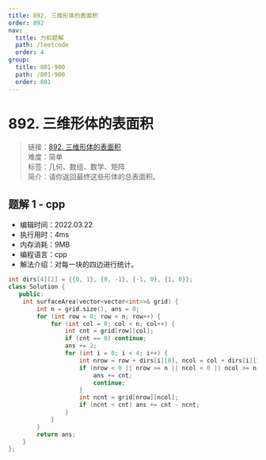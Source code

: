 ```yaml
---
title: 892. 三维形体的表面积
order: 892
nav:
  title: 力扣题解
  path: /leetcode
  order: 4
group:
  title: 801-900
  path: /801-900
  order: 801
---
```


# 892. 三维形体的表面积
    
> 链接：[892. 三维形体的表面积](https://leetcode-cn.com/problems/surface-area-of-3d-shapes/)  
> 难度：简单  
> 标签：几何、数组、数学、矩阵  
> 简介：请你返回最终这些形体的总表面积。
      
## 题解 1 - cpp
- 编辑时间：2022.03.22
- 执行用时：4ms
- 内存消耗：9MB
- 编程语言：cpp
- 解法介绍：对每一块的四边进行统计。
```cpp
int dirs[4][2] = {{0, 1}, {0, -1}, {-1, 0}, {1, 0}};
class Solution {
   public:
    int surfaceArea(vector<vector<int>>& grid) {
        int n = grid.size(), ans = 0;
        for (int row = 0; row < n; row++) {
            for (int col = 0; col < n; col++) {
                int cnt = grid[row][col];
                if (cnt == 0) continue;
                ans += 2;
                for (int i = 0; i < 4; i++) {
                    int nrow = row + dirs[i][0], ncol = col + dirs[i][1];
                    if (nrow < 0 || nrow >= n || ncol < 0 || ncol >= n) {
                        ans += cnt;
                        continue;
                    }
                    int ncnt = grid[nrow][ncol];
                    if (ncnt < cnt) ans += cnt - ncnt;
                }
            }
        }
        return ans;
    }
};
```

      